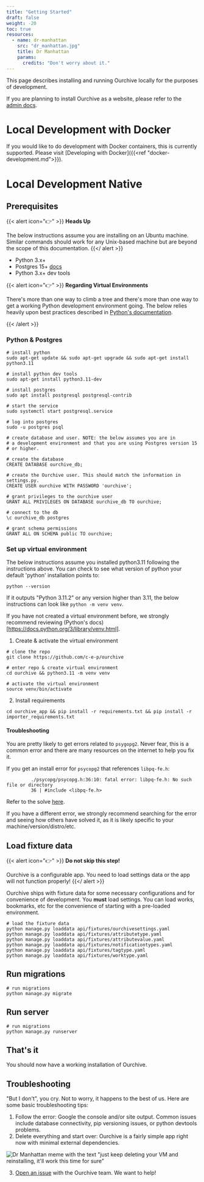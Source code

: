 ```yaml
---
title: "Getting Started"
draft: false
weight: -20
toc: true
resources:
  - name: dr-manhattan
    src: "dr_manhattan.jpg"
    title: Dr Manhattan
    params:
      credits: "Don't worry about it."
---
```


This page describes installing and running Ourchive locally for the purposes of development.

If you are planning to install Ourchive as a website, please refer to the [admin docs](https://docs.getourchive.io).

<!--more-->


# Local Development with Docker

If you would like to do development with Docker containers, this is currently supported. Please visit [Developing with Docker]({{<ref "docker-development.md">}}).


# Local Development Native

## Prerequisites

{{< alert icon="👉" >}} 
**Heads Up**

The below instructions assume you are installing on an Ubuntu machine. Similar commands should work for any Unix-based machine but are beyond the scope of this documentation.
{{</ alert >}}

- Python 3.x+
- Postgres 15+ [docs](https://www.postgresql.org/docs/15/index.html)
- Python 3.x+ dev tools

{{< alert icon="👉" >}} 
**Regarding Virtual Environments**

There's more than one way to climb a tree and there's more than one way to get a working Python development environment going. The below relies heavily upon best practices described in [Python's documentation](https://docs.python.org/3/library/venv.html).

{{< /alert >}}


### Python & Postgres

```shell
# install python 
sudo apt-get update && sudo apt-get upgrade && sudo apt-get install python3.11

# install python dev tools
sudo apt-get install python3.11-dev

# install postgres
sudo apt install postgresql postgresql-contrib

# start the service
sudo systemctl start postgresql.service

# log into postgres
sudo -u postgres psql

# create database and user. NOTE: the below assumes you are in
# a development environment and that you are using Postgres version 15
# or higher.

# create the database
CREATE DATABASE ourchive_db;

# create the Ourchive user. This should match the information in settings.py.
CREATE USER ourchive WITH PASSWORD 'ourchive';

# grant privileges to the ourchive user
GRANT ALL PRIVILEGES ON DATABASE ourchive_db TO ourchive;

# connect to the db
\c ourchive_db postgres

# grant schema permissions
GRANT ALL ON SCHEMA public TO ourchive;
```

### Set up virtual environment

The below instructions assume you installed python3.11 following the instructions above. You can check to see what version of python your default 'python' installation points to:

```shell
python --version
```

If it outputs "Python 3.11.2" or any version higher than 3.11, the below instructions can look like `python -m venv venv`.

If you have not created a virtual environment before, we strongly recommend reviewing (Python's docs)[https://docs.python.org/3/library/venv.html].

1. Create & activate the virtual environment

```shell
# clone the repo
git clone https://github.com/c-e-p/ourchive

# enter repo & create virtual environment
cd ourchive && python3.11 -m venv venv

# activate the virtual environment
source venv/bin/activate
```

2. Install requirements

```shell
cd ourchive_app && pip install -r requirements.txt && pip install -r importer_requirements.txt
```

#### Troubleshooting

You are pretty likely to get errors related to `psygopg2`. Never fear, this is a common error and there are many resources on the internet to help you fix it.

If you get an install error for `psycopg2` that references `libpq-fe.h`:
```shell
         ./psycopg/psycopg.h:36:10: fatal error: libpq-fe.h: No such file or directory
         36 | #include <libpq-fe.h>
```

Refer to the solve [here](https://askubuntu.com/questions/1372562/how-to-install-libpq-dev-14-0-1-on-ubuntu-21-10).

If you have a different error, we strongly recommend searching for the error and seeing how others have solved it, as it is likely specific to your machine/version/distro/etc. 

## Load fixture data

{{< alert icon="👉" >}} 
**Do not skip this step!**

Ourchive is a configurable app. You need to load settings data or the app will not function properly!
{{</ alert >}}

Ourchive ships with fixture data for some necessary configurations and for convenience of development. You **must** load settings. You can load works, bookmarks, etc for the convenience of starting with a pre-loaded environment.

```shell
# load the fixture data
python manage.py loaddata api/fixtures/ourchivesettings.yaml
python manage.py loaddata api/fixtures/attributetype.yaml
python manage.py loaddata api/fixtures/attributevalue.yaml
python manage.py loaddata api/fixtures/notificationtypes.yaml
python manage.py loaddata api/fixtures/tagtype.yaml
python manage.py loaddata api/fixtures/worktype.yaml
```

## Run migrations

```shell
# run migrations
python manage.py migrate
```

## Run server
```shell
# run migrations
python manage.py runserver
```

## That's it

You should now have a working installation of Ourchive. 

## Troubleshooting

"But I don't", you cry. Not to worry, it happens to the best of us. Here are some basic troubleshooting tips:

1. Follow the error: Google the console and/or site output. Common issues include database connectivity, pip versioning issues, or python devtools problems.
2. Delete everything and start over: Ourchive is a fairly simple app right now with minimal external dependencies. 

![Dr Manhattan meme with the text "just keep deleting your VM and reinstalling, it'll work this time for sure"](/images/dr_manhattan.jpg)

3. [Open an issue](https://github.com/c-e-p/ourchive/issues/new/choose) with the Ourchive team. We want to help!
